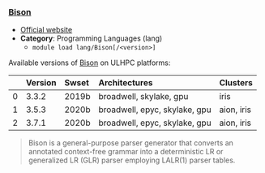 ### [Bison](https://www.gnu.org/software/bison)

* [Official website](https://www.gnu.org/software/bison)
* __Category__: Programming Languages (lang)
    -  `module load lang/Bison[/<version>]`

Available versions of [Bison](https://www.gnu.org/software/bison) on ULHPC platforms:

|    | Version   | Swset   | Architectures                 | Clusters   |
|---:|:----------|:--------|:------------------------------|:-----------|
|  0 | 3.3.2     | 2019b   | broadwell, skylake, gpu       | iris       |
|  1 | 3.5.3     | 2020b   | broadwell, epyc, skylake, gpu | aion, iris |
|  2 | 3.7.1     | 2020b   | broadwell, epyc, skylake, gpu | aion, iris |

> Bison is a general-purpose parser generator that converts an annotated context-free grammar into a deterministic LR or generalized LR (GLR) parser employing LALR(1) parser tables.

